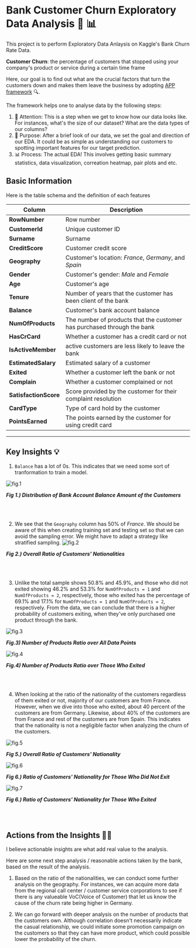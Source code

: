 # Bank Customer Churn Exploratory Data Analysis 🏦 📊

This project is to perform Exploratory Data Anlaysis on Kaggle's Bank Churn Rate Data.

**Customer Churn**: the percentage of customers that stopped using your company's product or service during a certain time frame

Here, our goal is to find out what are the crucial factors that turn the customers down and makes them leave the business by adopting [APP framework](https://medium.com/illumination/how-to-conduct-an-effective-exploratory-data-analysis-eda-fa4e65ab7735) 🔍.

The framework helps one to analyse data by the following steps:

1. 🧐 Attention: This is a step when we get to know how our data looks like. For instances, what's the size of our dataset? What are the data types of our columns?
2. 🎯 Purpose: After a brief look of our data, we set the goal and direction of our EDA. It could be as simple as understanding our customers to spotting important features for our target prediction.
3. 📊 Process: The actual EDA! This involves getting basic summary statistics, data visualization, correation heatmap, pair plots and etc.

## Basic Information

Here is the table schema and the definition of each features

|**Column**|**Description**|
|----------|---------------|
|**RowNumber**|Row number|
|**CustomerId**|Unique customer ID|
|**Surname**|Surname|
|**CreditScore**|Customer credit score|
|**Geography**|Customer's location: *France*, *Germany*, and *Spain*|
|**Gender**|Customer's gender: *Male* and *Female*|
|**Age**|Customer's age|
|**Tenure**|Number of years that the customer has been client of the bank|
|**Balance**|Customer's bank account balance|
|**NumOfProducts**|The number of products that the customer has purchased through the bank|
|**HasCrCard**|Whether a customer has a credit card or not|
|**IsActiveMember**|active customers are less likely to leave the bank|
|**EstimatedSalary**|Estimated salary of a customer|
|**Exited**|Whether a customer left the bank or not|
|**Complain**|Whether a customer complained or not|
|**SatisfactionScore**|Score provided by the customer for their complaint resolution|
|**CardType**|Type of card hold by the customer|
|**PointsEarned**|The points earned by the customer for using credit card|

----
## Key Insights 💡

1. `Balance` has a lot of 0s. This indicates that we need some sort of tranformation to train a model.

![fig.1](images/balance_distribution.png)

***Fig 1.) Distribution of Bank Account Balance Amount of the Customers***

<br>

<br>

2. We see that the `Geography` column has 50% of *France*. We should be aware of this when creating training set and testing set so that we can avoid the sampling error. We might have to adapt a strategy like stratified sampling.
![fig.2](images/overall_geography_ratio.png)

***Fig 2.) Overall Ratio of Customers' Nationalities***

<br>

<br>

3. Unlike the total sample shows 50.8% and 45.9%, and those who did not exited showing 46.2% and 53.3% for `NumOfProducts = 1` and `NumOfProducts = 2`, respectively, those who exited has the percentage of 69.1% and 17.1% for `NumOfProducts = 1` and `NumOfProducts = 2`, respectively. From the data, we can conclude that there is a higher probability of customers exiting, when they've only purchased one product through the bank.


![fig.3](images/overall_products_num_ratio.png)

***Fig.3) Number of Products Ratio over All Data Points***

![fig.4](images/exited_products_num_ratio.png)

***Fig.4) Number of Products Ratio over Those Who Exited***

<br>

<br>

4. When looking at the ratio of the nationality of the customers regardless of them exited or not, majority of our customers are from France. However, when we dive into those who exited, about 40 percent of the customers are from Germany. Likewise, about 40% of the customers are from France and rest of the customers are from Spain. This indicates that the nationality is not a negligible factor when analyzing the churn of the customers.

![fig.5](images/overall_geography_ratio.png)

***Fig 5.) Overall Ratio of Customers' Nationality***

![fig.6](images/not_exited_geography_ratio.png)

***Fig 6.) Ratio of Customers' Nationality for Those Who Did Not Exit***

![fig.7](images/exited_geography_ratio.png)

***Fig 6.) Ratio of Customers' Nationality for Those Who Exited***

<br>

<br>

## Actions from the Insights 🏃‍♂️

I believe actionable insights are what add real value to the analysis.

Here are some next step analysis / reasonable actions taken by the bank, based on the result of the analysis.

1. Based on the ratio of the nationalities, we can conduct some further analysis on the geography. For instances, we can acquire more data from the regional call center / customer service corporations to see if there is any valueable VoC(Voice of Customer) that let us know the cause of the churn rate being higher in Germany.

2. We can go forward with deeper analysis on the number of products that the customers own. Although correlation doesn't necessarily indicate the casual relationship, we could initiate some promotion campaign on the customers so that they can have more product, which could possible lower the probability of the churn.
